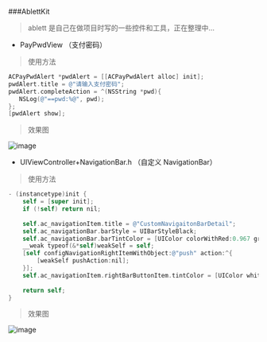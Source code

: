 ###AblettKit

> ablett 是自己在做项目时写的一些控件和工具，正在整理中...

* PayPwdView （支付密码）

> 使用方法

``` Objective-C  
ACPayPwdAlert *pwdAlert = [[ACPayPwdAlert alloc] init];
pwdAlert.title = @"请输入支付密码";
pwdAlert.completeAction = ^(NSString *pwd){
   NSLog(@"==pwd:%@", pwd);
};
[pwdAlert show];

```

> 效果图

![image](https://github.com/AblettChen/Ablett/blob/master/PayPwdView.gif)

* UIViewController+NavigationBar.h （自定义 NavigationBar）

> 使用方法

``` Objective-C
- (instancetype)init {
    self = [super init];
    if (!self) return nil;
    
    self.ac_navigationItem.title = @"CustomNavigaitonBarDetail";
    self.ac_navigationBar.barStyle = UIBarStyleBlack;
    self.ac_navigationBar.barTintColor = [UIColor colorWithRed:0.967 green:0.159 blue:0.047 alpha:1.000] ;
    __weak typeof(&*self)weakSelf = self;
    [self configNavigationRightItemWithObject:@"push" action:^{
        [weakSelf pushAction:nil];
    }];
    self.ac_navigationItem.rightBarButtonItem.tintColor = [UIColor whiteColor];
    
    return self;
}
```
> 效果图

![image](https://github.com/AblettChen/Ablett/blob/master/NavigationBar.gif)


